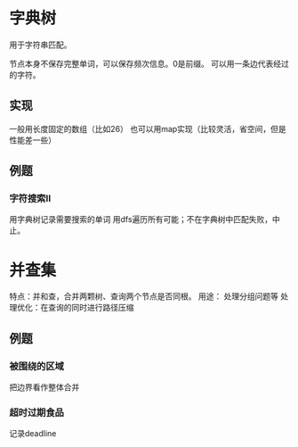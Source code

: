 # 字典树

用于字符串匹配。

节点本身不保存完整单词，可以保存频次信息。0是前缀。
可以用一条边代表经过的字符。
## 实现
一般用长度固定的数组（比如26）
也可以用map实现（比较灵活，省空间，但是性能差一些）

## 例题
### 字符搜索II
用字典树记录需要搜索的单词
用dfs遍历所有可能；不在字典树中匹配失败，中止。

# 并查集
特点：并和查，合并两颗树、查询两个节点是否同根。
用途： 处理分组问题等
处理优化：在查询的同时进行路径压缩

## 例题
### 被围绕的区域
把边界看作整体合并

### 超时过期食品
记录deadline